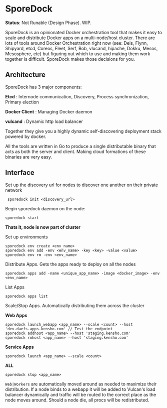 SporeDock
=========

**Status**: Not Runable (Design Phase). WIP.

SporeDock is an opinionated Docker orchestration tool that makes it easy to scale and distribute Docker apps on a multi-node/host cluster. There are lots of tools around Docker Orchestration right now (see: Deis, Flynn, Shipyard, etcd, Coreos, Fleet, Serf, Bob, vlucand, hipache, Dokku, Mesos, Mesosphere, etc) but figuring out which to use and making them work together is difficult. SporeDock makes those decisions for you.


## Architecture

SporeDock has 3 major components:

  **Etcd** : Internode communication, Discovery, Process synchronization, Primary election

  **Docker Client** : Managing Docker daemon

  **vulcand** : Dynamic http load balancer


  Together they give you a highly dynamic self-discovering deployment stack powered by docker.

 All the tools are written in Go to produce a single distributable binary that acts as both the server and client. Making cloud formations of these binaries are very easy.


## Interface

Set up the discovery url for nodes to discover one another on their private network

     sporedock init <discovery_url>

Begin sporedock daemon on the node:

    sporedock start


**Thats it, node is now part of cluster**

Set up environments

    sporedock env create <env_name>
    sporedock env add -env <env_name> -key <key> -value <value>
    sporedock env rm -env <env_name>


Distribute Apps. Gets the apps ready to deploy on all the nodes

    sporedock apps add -name <unique_app_name> -image <docker_image> -env <env_name>

List Apps

    sporedock apps list

Scale/Stop Apps. Automatically distributing them across the cluster

**Web Apps**

    sporedock launch_webapp <app_name> --scale <count> --host 'dev.daefs.apps.kensho.com' // Test the endpoint
    sporedock addhost <app_name> --host 'staging.kensho.com'
    sporedock rmhost <app_name> --host 'staging.kensho.com'

**Service Apps**

    sporedock launch <app_name> --scale <count>

**ALL**

    sporedock stop <app_name>


`Web|Workers` are automatically moved around as needed to maximize their distribution. If a node binds to a webapp it will be added to Vulcan's load balancer dynamically and traffic will be routed to the correct place as the node moves around. Should a node die, all procs will be redistributed.